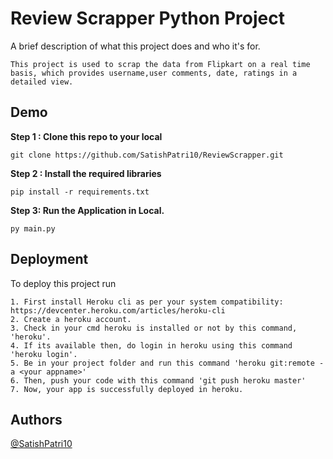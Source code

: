 # Review Scrapper Python Project

A brief description of what this project does and who it's for.

```
This project is used to scrap the data from Flipkart on a real time basis, which provides username,user comments, date, ratings in a detailed view.
```

## Demo

__Step 1 : Clone this repo to your local__

```
git clone https://github.com/SatishPatri10/ReviewScrapper.git
```

__Step 2 : Install the required libraries__

```
pip install -r requirements.txt
```

__Step 3: Run the Application in Local.__

```
py main.py
```

## Deployment

To deploy this project run

```
1. First install Heroku cli as per your system compatibility: https://devcenter.heroku.com/articles/heroku-cli
2. Create a heroku account.
3. Check in your cmd heroku is installed or not by this command, 'heroku'.
4. If its available then, do login in heroku using this command 'heroku login'.
5. Be in your project folder and run this command 'heroku git:remote -a <your appname>'
6. Then, push your code with this command 'git push heroku master'
7. Now, your app is successfully deployed in heroku.
```

## Authors

[@SatishPatri10](https://github.com/SatishPatri10)